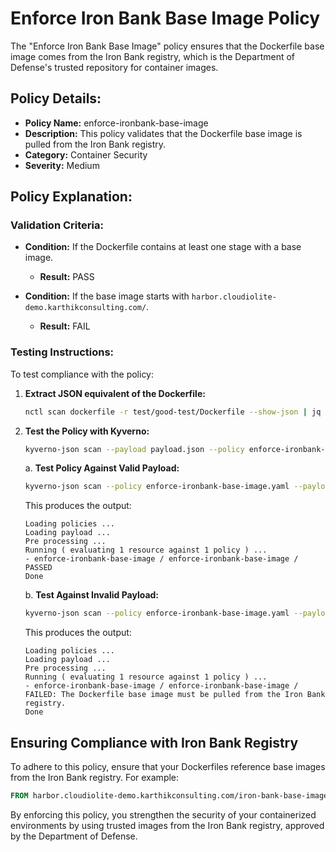 # Enforce Iron Bank Base Image Policy

The "Enforce Iron Bank Base Image" policy ensures that the Dockerfile base image comes from the Iron Bank registry, which is the Department of Defense's trusted repository for container images.

## Policy Details:

- **Policy Name:** enforce-ironbank-base-image
- **Description:** This policy validates that the Dockerfile base image is pulled from the Iron Bank registry.
- **Category:** Container Security
- **Severity:** Medium

## Policy Explanation:

### Validation Criteria:

- **Condition:** If the Dockerfile contains at least one stage with a base image.
  - **Result:** PASS

- **Condition:** If the base image starts with `harbor.cloudiolite-demo.karthikconsulting.com/`.
  - **Result:** FAIL

### Testing Instructions:

To test compliance with the policy:

1. **Extract JSON equivalent of the Dockerfile:**
    ```bash
    nctl scan dockerfile -r test/good-test/Dockerfile --show-json | jq > payload.json
    ```

2. **Test the Policy with Kyverno:**
    ```bash
    kyverno-json scan --payload payload.json --policy enforce-ironbank-base-image.yaml
    ```

    a. **Test Policy Against Valid Payload:**
    ```bash
    kyverno-json scan --policy enforce-ironbank-base-image.yaml --payload test/good-test/good-payload.json
    ```

    This produces the output:
    ```
    Loading policies ...
    Loading payload ...
    Pre processing ...
    Running ( evaluating 1 resource against 1 policy ) ...
    - enforce-ironbank-base-image / enforce-ironbank-base-image /  PASSED
    Done
    ```

    b. **Test Against Invalid Payload:**
    ```bash
    kyverno-json scan --policy enforce-ironbank-base-image.yaml --payload test/bad-test/bad-payload.json
    ```

    This produces the output:
    ```
    Loading policies ...
    Loading payload ...
    Pre processing ...
    Running ( evaluating 1 resource against 1 policy ) ...
    - enforce-ironbank-base-image / enforce-ironbank-base-image /  FAILED: The Dockerfile base image must be pulled from the Iron Bank registry.
    Done
    ```

## Ensuring Compliance with Iron Bank Registry

To adhere to this policy, ensure that your Dockerfiles reference base images from the Iron Bank registry. For example:

```Dockerfile
FROM harbor.cloudiolite-demo.karthikconsulting.com/iron-bank-base-image:latest
```

By enforcing this policy, you strengthen the security of your containerized environments by using trusted images from the Iron Bank registry, approved by the Department of Defense.